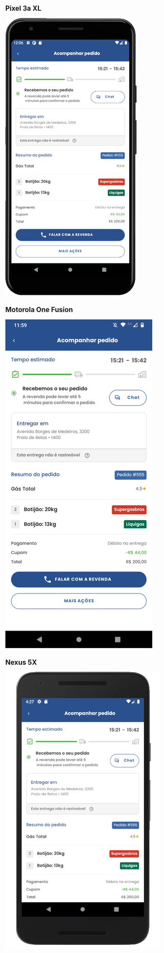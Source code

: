 ## Pixel 3a XL
![alt Pixel 3a XL](https://github.com/GTBulla/testeappgas/blob/main/print.png)

## Motorola One Fusion
![alt Motorola One Fusion](https://github.com/GTBulla/testeappgas/blob/main/print2.png)

## Nexus 5X
![alt Nexus 5X](https://github.com/GTBulla/testeappgas/blob/main/print3.png)
